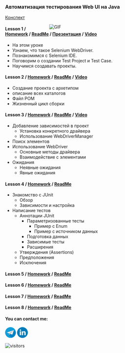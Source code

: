 ### Автоматизация тестирования Web UI на Java
[Конспект](https://docs.google.com/document/d/181muqFNP63lVc-1oviBRtKAPOJxwerF-z5g7w_pDcqk/edit)

<img align="right" alt="GIF" src="https://raw.githubusercontent.com/rahul-jha98/rahul-jha98/main/techstack.gif" width="360px"/>

#### Lesson 1 / [Homework](https://github.com/Mybono/java_auto_test/blob/master/hw1.md) / [ReadMe](https://docs.google.com/document/d/1qQQpqAhP8xGnzGrPBHibUkg8CAS1ZKZ3m5uQBN_DXBU/edit#) / [Презентация](https://docs.google.com/presentation/d/1C0SCmIOA3Y5PvG7eLGkWMhBXT_b3wb54HKbG_7_D1pk/edit#slide=id.g9f2439d07b_0_5) / [Video](https://youtu.be/BNUkXyqy5Ao)
- На этом уроке
- Узнаем, что такое Selenium WebDriver.
- Познакомимся с Selenium IDE.
- Поговорим о создании Test Project и Test Case.
- Научимся создавать проекты.
#### Lesson 2 / [Homework](https://github.com/Mybono/java_auto_test/blob/master/hw2.md) / [ReadMe](https://docs.google.com/document/d/1krCrvT9nksdl5diHcpqj1Q9ER6ujQs_iB8FnW_rWRBQ/edit#) / [Video](https://youtu.be/-1eJjeTLYfY)
- Создание проекта с архетипом
- описание всех каталогов
- Файл POM
- Жизненный цикл сборки
#### Lesson 3 / [Homework]() / [ReadMe](https://docs.google.com/document/d/1QJEcPxJu9ZYmcZuad7gIPjZ8XHss0wYTQ4rJjnPcCUI/edit#heading=h.gjdgxs) / [Video](https://youtu.be/nKWZpsD-wB4)
- Добавление зависимостей в проект
    - Установка конкретного драйвера
    - Использование WebDriverManager
- Поиск элементов
- Использование WebDriver
    - Основные методы драйвера
    - Взаимодействие с элементами
- Ожидания
    - Неявные ожидания
    - Явные ожидания
#### Lesson 4 / [Homework]() / [ReadMe](https://docs.google.com/document/d/1nXYpcdKVKcjFU3Npo636xbgv0qlUH0CCX0bhOvz8hU0/edit#heading=h.gjdgxs)
- Знакомство с JUnit
    - Обзор
    - Зависимости и настройка
- Написание тестов
    - Аннотации JUnit
        - Параметризованные тесты
            - Пример с Enum
            - Пример с источником данных
        - Подготовка данных
        - Зависимые тесты
        - Расширения
    - Утверждения (Assertions)
    - Предположения
    - Исключения
#### Lesson 5 / [Homework]() / [ReadMe]()
#### Lesson 6 / [Homework]() / [ReadMe]()
#### Lesson 7 / [Homework]() / [ReadMe]()
#### Lesson 8 / [Homework]() / [ReadMe]()



#### You can contact me:
[![telegram][logotelegram]][telegram]
[![linkedin][logolinkedin]][linkedin]



![visitors](https://visitor-badge.glitch.me/badge?page_id=https://github.com/Mybono/java_auto_test)


[telegram]: https://t.me/def4get
[logotelegram]: https://github.com/Mybono/Mybono/blob/main/assets/telegran%2035%20px.png
[linkedin]: http://linkedin.com/def-say-hello
[logolinkedin]: https://github.com/Mybono/Mybono/blob/main/assets/linedin%2035px.png
[linkedin]: https://github.com/Mybono/Mybono/blob/main/assets/linkedin.png

  
